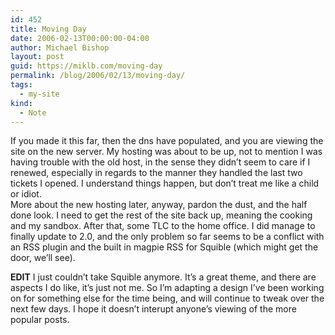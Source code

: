 ```yaml
---
id: 452
title: Moving Day
date: 2006-02-13T00:00:00-04:00
author: Michael Bishop
layout: post
guid: https://miklb.com/moving-day
permalink: /blog/2006/02/13/moving-day/
tags:
  - my-site
kind:
  - Note
---
```

<p>If you made it this far, then the dns have populated, and you are viewing the site on the new server.  My hosting was about to be up, not to mention I was having trouble with the old host, in the sense they didn’t seem to care if I renewed, especially in regards to the manner they handled the last two tickets I opened.  I understand things happen, but don’t treat me like a child or idiot.<br />
More about the new hosting later, anyway, pardon the dust, and the half done look.  I need to get the rest of the site back up, meaning the cooking and my sandbox.  After that, some TLC to the home office. I did manage to finally update to 2.0, and the only problem so far seems to be a conflict with an RSS plugin and the built in magpie RSS for Squible (which might get the door, we’ll see).</p>

<p><strong>EDIT</strong> I just couldn’t take Squible anymore.  It’s a great theme, and there are aspects I do like, it’s just not me.  So I’m adapting a design I’ve been working on for something else for the time being, and will continue to tweak over the next few days.  I hope it doesn’t interupt anyone’s viewing of the more popular posts.</p>